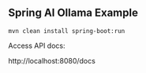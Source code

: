 ## Spring AI Ollama Example

```
mvn clean install spring-boot:run
```

Access API docs:

http://localhost:8080/docs